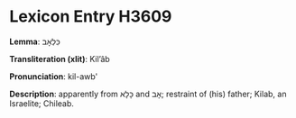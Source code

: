 # Lexicon Entry H3609

**Lemma**: כִּלְאָב

**Transliteration (xlit)**: Kilʼâb

**Pronunciation**: kil-awb'

**Description**:
apparently from כָּלָא and אָב; restraint of (his) father; Kilab, an Israelite; Chileab.
